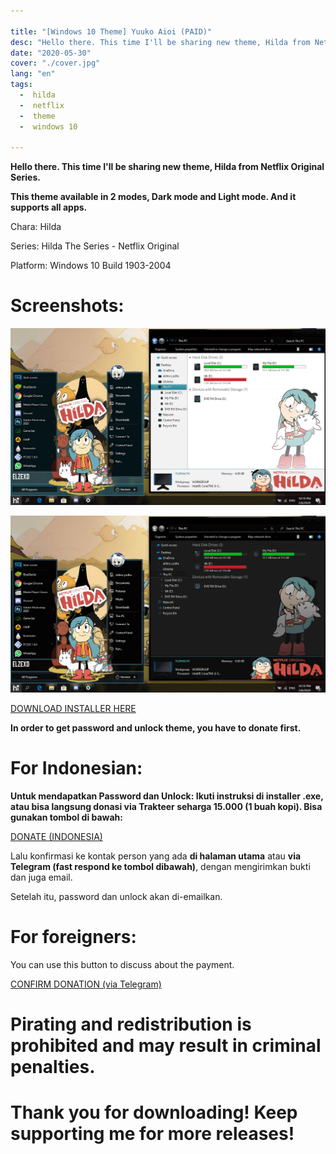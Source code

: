 ```yaml
---

title: "[Windows 10 Theme] Yuuko Aioi (PAID)"
desc: "Hello there. This time I'll be sharing new theme, Hilda from Netflix Original Series. Request by Afga Pratama"
date: "2020-05-30"
cover: "./cover.jpg"
lang: "en"
tags:
  -  hilda
  -  netflix
  -  theme
  -  windows 10

---
```


**Hello there. This time I'll be sharing new theme, Hilda from Netflix Original Series.**

**This theme available in 2 modes, Dark mode and Light mode. And it supports all apps.**


Chara: Hilda

Series: Hilda The Series - Netflix Original

Platform: Windows 10 Build 1903-2004

# Screenshots:

![ss1](./light.jpg)

![ss2](./dark.jpg)


<a href="http://fav.me/de13axm" class="btn"><span class="name">DOWNLOAD INSTALLER HERE</span></a>

**In order to get password and unlock theme, you have to donate first.**

# For Indonesian:

**Untuk mendapatkan Password dan Unlock: Ikuti instruksi di installer .exe, atau bisa langsung donasi via Trakteer seharga 15.000 (1 buah kopi). Bisa gunakan tombol di bawah:**

<a href="https://trakteer.id/elzeXD/showcase/hilda-theme-windows-10-build-1903-sd-2004-u7TU8" class="btn"><span class="name">DONATE (INDONESIA)</span></a>

Lalu konfirmasi ke kontak person yang ada **di halaman utama** atau **via Telegram (fast respond ke tombol dibawah)**, dengan mengirimkan bukti dan juga email.

Setelah itu, password dan unlock akan di-emailkan.

# For foreigners:

You can use this button to discuss about the payment.

<a href="http://t.me/elzeXD" class="btn"><span class="name">CONFIRM DONATION (via Telegram)</span></a>

# Pirating and redistribution is prohibited and may result in criminal penalties.



# Thank you for downloading! Keep supporting me for more releases!
